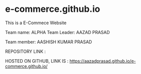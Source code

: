 # e-commerce.github.io
This is a E-Commece Website

Team name: ALPHA
Team Leader: AAZAD PRASAD

Team member: AASHISH KUMAR PRASAD



REPOSITORY LINK :

HOSTED ON GITHUB, LINK IS : https://aazadprasad.github.io/e-commerce.github.io/
